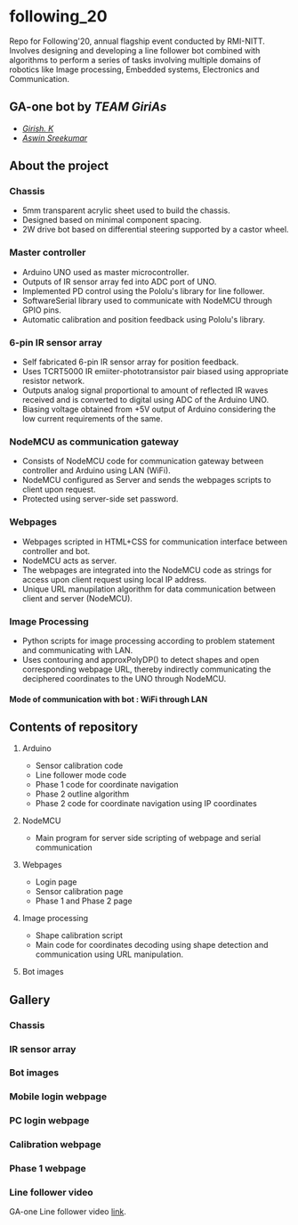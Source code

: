 # following_20
Repo for Following'20, annual flagship event conducted by RMI-NITT. Involves designing and developing a line follower bot combined with algorithms to perform a series of tasks involving multiple domains of robotics like Image processing, Embedded systems, Electronics and Communication.

## GA-one bot by *TEAM GiriAs*

- [*Girish. K*](https://github.com/girish-2001)
- [*Aswin Sreekumar*](https://github.com/aswin-sreekumar)

## About the project
### Chassis
- 5mm transparent acrylic sheet used to build the chassis.
- Designed based on minimal component spacing.
- 2W drive bot based on differential steering supported by a castor wheel.

### Master controller
- Arduino UNO used as master microcontroller.
- Outputs of IR sensor array fed into ADC port of UNO.
- Implemented PD control using the Pololu's library for line follower.
- SoftwareSerial library used to communicate with NodeMCU through GPIO pins.
- Automatic calibration and position feedback using Pololu's library.
 
### 6-pin IR sensor array
- Self fabricated 6-pin IR sensor array for position feedback.
- Uses TCRT5000 IR emiiter-phototransistor pair biased using appropriate resistor network.
- Outputs analog signal proportional to amount of reflected IR waves received and is converted to digital using ADC of the Arduino UNO.
- Biasing voltage obtained from +5V output of Arduino considering the low current requirements of the same.
  
### NodeMCU as communication gateway
   - Consists of NodeMCU code for communication gateway between controller and Arduino using LAN (WiFi).
   - NodeMCU configured as Server and sends the webpages scripts to client upon request.
   - Protected using server-side set password.

### Webpages
   - Webpages scripted in HTML+CSS for communication interface between controller and bot.
   - NodeMCU acts as server.
   - The webpages are integrated into the NodeMCU code as strings for access upon client request using local IP address.
   - Unique URL manupilation algorithm for data communication between client and server (NodeMCU).

### Image Processing
   - Python scripts for image processing according to problem statement and communicating with LAN.
   - Uses contouring and approxPolyDP() to detect shapes and open corresponding webpage URL, thereby indirectly communicating the deciphered coordinates to the UNO through NodeMCU. 
   
#### Mode of communication with bot : WiFi through LAN

## Contents of repository
1. Arduino
    - Sensor calibration code
    - Line follower mode code
    - Phase 1 code for coordinate navigation
    - Phase 2 outline algorithm
    - Phase 2 code for coordinate navigation using IP coordinates

2. NodeMCU
    - Main program for server side scripting of webpage and serial communication

3. Webpages
    - Login page
    - Sensor calibration page
    - Phase 1 and Phase 2 page

4. Image processing
    - Shape calibration script
    - Main code for coordinates decoding using shape detection and communication using URL manipulation. 

5. Bot images

## Gallery
### Chassis
### IR sensor array
### Bot images
### Mobile login webpage
### PC login webpage
### Calibration webpage
### Phase 1 webpage
### Line follower video
   GA-one Line follower video [link](https://drive.google.com/file/d/158Cxl4eY8iHhrx6XS4xw1NNQDg3edp1A/view?usp=sharing/).
